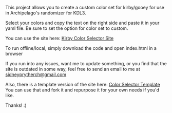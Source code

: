This project allows you to create a custom color set for kirby/gooey for use in Archipelago's randomizer for KDL3.

Select your colors and copy the text on the right side and paste it in your yaml file. Be sure to set the option for color set to custom.

You can use the site here: [Kirby Color Selector Site](https://sidney-prytherch.github.io/KirbyColorSelector/)

To run offline/local, simply download the code and open index.html in a browser

If you run into any issues, want me to update something, or you find that the site is outdated in some way, feel free to send an email to me at sidneyprytherch@gmail.com

Also, there is a template version of the site here: [Color Selector Template](https://github.com/sidney-prytherch/color-selector-template)
You can use that and fork it and repurpose it for your own needs if you'd like.

Thanks! :)
